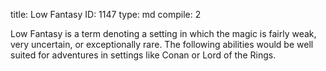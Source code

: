 title:          Low Fantasy
ID:             1147
type:           md
compile:        2



Low Fantasy is a term denoting a setting in  which the magic is fairly weak, very uncertain, or exceptionally rare. The following abilities would be well suited for adventures in settings like Conan or Lord of the Rings.
